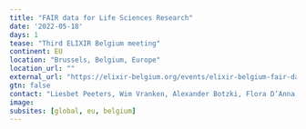 ```yaml
---
title: "FAIR data for Life Sciences Research"
date: '2022-05-18'
days: 1
tease: "Third ELIXIR Belgium meeting"
continent: EU
location: "Brussels, Belgium, Europe"
location_url: ""
external_url: "https://elixir-belgium.org/events/elixir-belgium-fair-data-life-sciences-research"
gtn: false
contact: "Liesbet Peeters, Wim Vranken, Alexander Botzki, Flora D’Anna, Frederik Coppens, Kim De Ruyck"
image:
subsites: [global, eu, belgium]
---
```

